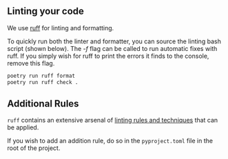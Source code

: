 ## Linting your code

We use [ruff](https://github.com/charliermarsh/ruff) for linting and formatting.

To quickly run both the linter and formatter, you can source the linting bash script (shown below). The *-f* flag can be called to run automatic fixes with ruff.
If you simply wish for ruff to print the errors it finds to the console, remove this flag.

```sh
poetry run ruff format
poetry run ruff check .
```


## Additional Rules

`ruff` contains an extensive arsenal of [linting rules and techniques](https://beta.ruff.rs/docs/rules/) that can be applied.

If you wish to add an addition rule, do so in the `pyproject.toml` file in the root of the project.